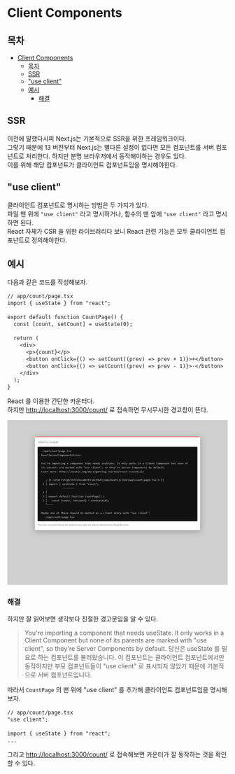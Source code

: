# Client Components

## 목차

- [Client Components](#client-components)
  - [목차](#목차)
  - [SSR](#ssr)
  - ["use client"](#use-client)
  - [예시](#예시)
    - [해결](#해결)

## SSR

이전에 말했다시피 Next.js는 기본적으로 SSR을 위한 프레임워크이다.  
그렇기 때문에 13 버전부터 Next.js는 별다른 설정이 없다면 모든 컴포넌트를 서버 컴포넌트로 처리한다.
하지만 분명 브라우저에서 동작해야하는 경우도 있다.  
이를 위해 해당 컴포넌트가 클라이언트 컴포넌트임을 명시해야한다.

## "use client"

클라이언트 컴포넌트로 명시하는 방법은 두 가지가 있다.  
파일 맨 위에 `"use client"` 라고 명시하거나, 함수의 맨 앞에 `"use client"` 라고 명시하면 된다.  
React 자체가 CSR 을 위한 라이브러리다 보니 React 관련 기능은 모두 클라이언트 컴포넌트로 정의해야한다.

## 예시

다음과 같은 코드를 작성해보자.

```tsx
// app/count/page.tsx
import { useState } from "react";

export default function CountPage() {
  const [count, setCount] = useState(0);

  return (
    <div>
      <p>{count}</p>
      <button onClick={() => setCount((prev) => prev + 1)}>+</button>
      <button onClick={() => setCount((prev) => prev - 1)}>-</button>
    </div>
  );
}
```

React 를 이용한 간단한 카운터다.  
하지만 [http://localhost:3000/count/](http://localhost:3000/count/) 로 접속하면 무시무시한 경고창이 뜬다.

![서버 컴포넌트에서 React Hook을 사용할 수 없다는 경고창](nextjs-ssr-hook-warning.png)

### 해결

하지만 잘 읽어보면 생각보다 친절한 경고문임을 알 수 있다.

> You're importing a component that needs useState.
> It only works in a Client Component but none of its parents are marked with "use client", so they're Server Components by default.
> 당신은 useState 를 필요로 하는 컴포넌트를 불러왔습니다.
> 이 컴포넌트는 클라이언트 컴포넌트에서만 동작하지만 부모 컴포넌트들이 "use client" 로 표시되지 않았기 때문에 기본적으로 서버 컴포넌트입니다.

따라서 `CountPage` 의 맨 위에 "use client" 를 추가해 클라이언트 컴포넌트임을 명시해보자.

```tsx
// app/count/page.tsx
"use client";

import { useState } from "react";
...
```

그리고 [http://localhost:3000/count/](http://localhost:3000/count/) 로 접속해보면 카운터가 잘 동작하는 것을 확인할 수 있다.
